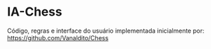 # IA-Chess
Código, regras e interface do usuário implementada inicialmente por:
https://github.com/Vanaldito/Chess
